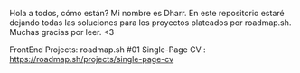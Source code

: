 Hola a todos, cómo están? Mi nombre es Dharr. En este repositorio estaré dejando todas las soluciones para los proyectos plateados por roadmap.sh. Muchas gracias por leer. <3

FrontEnd Projects: roadmap.sh 
#01 Single-Page CV : https://roadmap.sh/projects/single-page-cv
 
